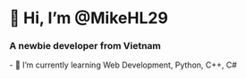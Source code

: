 <h1>👋 Hi, I’m @MikeHL29</h1>
<h3>A newbie developer from Vietnam</h3>
- 🌱 I’m currently learning Web Development, Python, C++, C#
